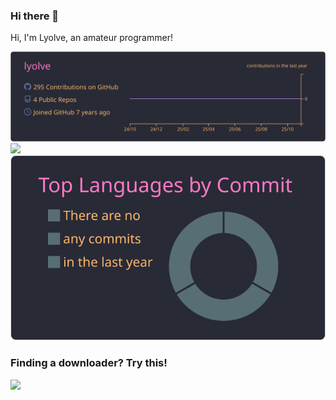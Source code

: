 ### Hi there 👋

Hi, I'm Lyolve, an amateur programmer!

[![](https://github.com/lyolve/lyolve/raw/master/profile-summary-card-output/dracula/0-profile-details.svg)](https://github.com/monkeyWie)  
[![](https://github-readme-stats.vercel.app/api?username=lyolve&show_icons=true&theme=radical&hide_title=1&include_all_commits=true)](https://github.com/lyolve)
[![](https://github.com/lyolve/lyolve/raw/master/profile-summary-card-output/dracula/2-most-commit-language.svg)](https://github.com/lyolve)

### Finding a downloader? Try this!

[![](https://github-readme-stats.vercel.app/api/pin/?username=lyolve&repo=my-Git-notes&theme=radical)](https://github.com/lyolve/my-GIT-notes)



